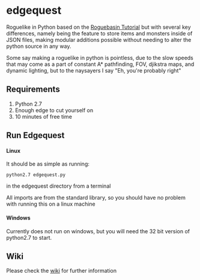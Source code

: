 # edgequest
Roguelike in Python based on the [Roguebasin Tutorial](http://www.roguebasin.com/index.php?title=Complete_Roguelike_Tutorial,_using_python%2Blibtcod) but with several key differences, namely being the feature to store items and monsters inside of JSON files, making modular additions possible without needing to alter the python source in any way.

Some say making a roguelike in python is pointless, due to the slow speeds that may come as a part of constant A* pathfinding, FOV, djikstra maps, and dynamic lighting, but to the naysayers I say "Eh, you're probably right"

## Requirements
1. Python 2.7
2. Enough edge to cut yourself on
3. 10 minutes of free time

## Run Edgequest

#### Linux

It should be as simple as running:

`python2.7 edgequest.py`

in the edgequest directory from a terminal

All imports are from the standard library, so you should have no problem with running this on a linux machine

#### Windows

Currently does not run on windows, but you will need the 32 bit version of python2.7 to start.

## Wiki

Please check the [wiki](https://github.com/TriangularEgg/edgequest/wiki) for further information
